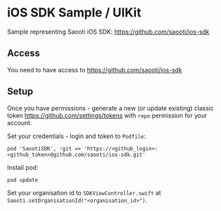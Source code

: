 # iOS SDK Sample / UIKit
Sample representing Saooti iOS SDK: https://github.com/saooti/ios-sdk

## Access
You need to have access to https://github.com/saooti/ios-sdk

## Setup

Once you have permissions - generate a new (or update existing) classic token https://github.com/settings/tokens with `repo` permission for your account.

Set your credentials - login and token to `Podfile`:
````
pod 'SaootiSDK', :git => 'https://<github_login>:<github_token>@github.com/saooti/ios-sdk.git'
````

Install pod:
````
pod update
````

Set your organisation id to `SDKViewController.swift` at `Saooti.setOrganisationId("<organisation_id>")`.